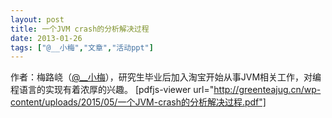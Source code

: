 ```yaml
---
layout: post
title: 一个JVM crash的分析解决过程
date: 2013-01-26
tags: ["@__小梅","文章","活动ppt"]
---
```


作者：梅路峣（[@__小梅](http://weibo.com/u/1063244843)），研究生毕业后加入淘宝开始从事JVM相关工作，对编程语言的实现有着浓厚的兴趣。 
[pdfjs-viewer url="http://greenteajug.cn/wp-content/uploads/2015/05/一个JVM-crash的分析解决过程.pdf"]